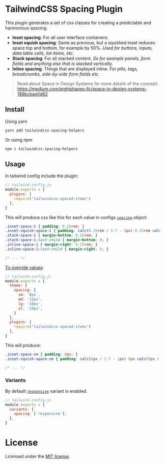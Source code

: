 # TailwindCSS Spacing Plugin

This plugin generates a set of css classes for creating a predictable and harmonious spacing.

* **Inset spacing**: For all user interface containers.
* **Inset squish spacing**: Same as previous, but a squished inset reduces space top and bottom, for example by 50%. _Used for buttons, inputs, data table cells, list items, etc._
* **Stack spacing**: For all stacked content. _So for example panels, form fields and anything else that is stacked vertically._
* **Inline spacing**: Things that are displayed inline. _For pills, tags, breadcrumbs, side-by-side form fields etc._

> Read about Space in Design Systems for more details of the concept: https://medium.com/eightshapes-llc/space-in-design-systems-188bcbae0d62


## Install

Using yarn

```bash
yarn add tailwindcss-spacing-helpers
```
Or using npm

```bash
npm i tailwindcss-spacing-helpers
```

## Usage

In tailwind config include the plugin:

```javascript
// tailwind.config.js
module.exports = {
  plugins: [
    require('tailwindcss-spaced-items')
  ],
}
```

This will produce css like this for each value in configs [`spacing`](https://tailwindcss.com/docs/theme/#spacing) object:

```css
.inset-space-1 { padding: 0.25rem; }
.inset-squish-space-1 { padding: calc(0.25rem / 1.7 - 1px) 0.25rem calc(0.25rem / 1.7); }
.stack-space-1 { margin-bottom: 0.25rem; }
.stack-space-1:last-child { margin-bottom: 0; }
.inline-space-1 { margin-right: 0.25rem; }
.inline-space-1:last-child { margin-right: 0; }

/* ... */
```

[To override values](https://tailwindcss.com/docs/customizing-spacing/):

```javascript
// tailwind.config.js
module.exports = {
  theme: {
    spacing: {
      sm: '8px',
      md: '12px',
      lg: '16px',
      xl: '24px',
    }
  },
  plugins: [
    require('tailwindcss-spaced-items')
  ],
}
```

This will produce:

```css
.inset-space-sm { padding: 8px; }
.inset-squish-space-sm { padding: calc(8px / 1.7 - 1px) 8px calc(8px / 1.7); }

/* ... */
```

### Variants

By default [`responsive`](https://tailwindcss.com/docs/responsive-design/) variant is enabled.

```javascript
// tailwind.config.js
module.exports = {
  variants: {
    spacing: ['responsive'],
  },
}
```

# License

Licensed under the [MIT license](https://github.com/suburbicode/tailwindcss-spacing/blob/master/LICENSE).
